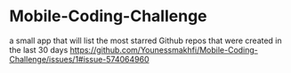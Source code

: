 # Mobile-Coding-Challenge
a small app that will list the most starred Github repos that were created in the last 30 days
https://github.com/Younessmakhfi/Mobile-Coding-Challenge/issues/1#issue-574064960
